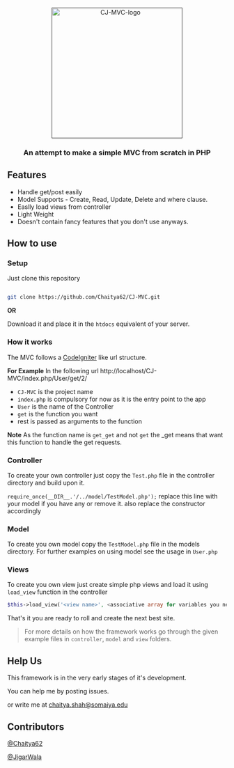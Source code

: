 <p align="center">
  <a href="" rel="noopener">
 <img width=300px src="https://i.imgur.com/rZF69Zr.png" alt="CJ-MVC-logo"></a>
</p>

<h3 align="center">An attempt to make a simple MVC from scratch in PHP</h3>


## Features 

- Handle get/post easily
- Model Supports - Create, Read, Update, Delete and where clause.
- Easlly load views from controller
- Light Weight
- Doesn't contain fancy features that you don't use anyways.


## How to use

### Setup
Just clone this repository
```sh

git clone https://github.com/Chaitya62/CJ-MVC.git

```
**OR**

Download it and place it in the `htdocs` equivalent of your server.


### How it works
The MVC follows a [CodeIgniter](https://codeigniter.com/) like url structure.

**For Example**
In the following url
http://localhost/CJ-MVC/index.php/User/get/2/

- `CJ-MVC` is the project name
- `index.php` is compulsory for now as it is the entry point to the app
- `User` is the name of the Controller 
- `get` is the function you want
- rest is passed as arguments to the function

**Note**
As the function name is `get_get` and not `get` the \_get means that want this function to handle the get requests.

### Controller

To create your own controller just copy the `Test.php` file in the controller directory and build upon it.

`require_once(__DIR__.'/../model/TestModel.php');` replace this line with your model if you have any or remove it.
also replace the constructor accordingly

### Model

To create you own model copy the `TestModel.php` file in the models directory.
For further examples on using model see the usage in `User.php`

### Views

To create you own view just create simple php views and load it using `load_view` function in the controller

```php
$this->load_view('<view name>', <associative array for variables you need in the view>)

```

That's it you are ready to roll and create the next best site.


> For more details on how the framework works go through the given example files in `controller`, `model` and `view` folders. 


## Help Us

This framework is in the very early stages of it's development.

You can help me by posting issues.

or write me at [chaitya.shah@somaiya.edu](mailto://chaitya.shah@somaiya.edu)


## Contributors 

[@Chaitya62](https://github.com/Chaitya62)

[@JigarWala](https://github.com/jigarWala)





